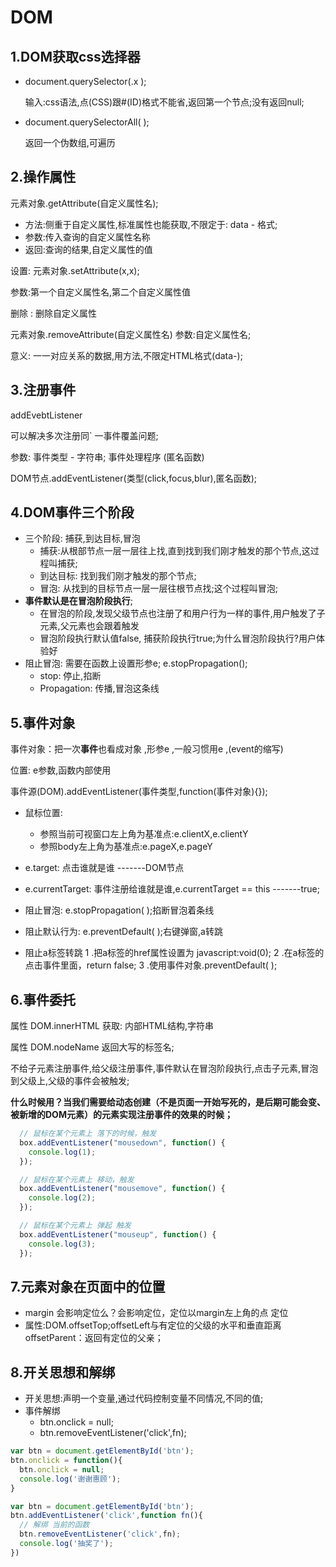 # DOM

## 1.DOM获取css选择器

* document.querySelector(.x  ); 

  输入:css语法,点(CSS)跟#(ID)格式不能省,返回第一个节点;没有返回null;

* document.querySelectorAll( );

  返回一个伪数组,可遍历

## 2.操作属性

元素对象.getAttribute(自定义属性名);

* 方法:侧重于自定义属性,标准属性也能获取,不限定于: data - 格式;
* 参数:传入查询的自定义属性名称
* 返回:查询的结果,自定义属性的值

设置: 元素对象.setAttribute(x,x);

参数:第一个自定义属性名,第二个自定义属性值

删除 : 删除自定义属性

元素对象.removeAttribute(自定义属性名)  参数:自定义属性名;

意义: 一一对应关系的数据,用方法,不限定HTML格式(data-);

## 3.注册事件

addEvebtListener

可以解决多次注册同`	一事件覆盖问题;

参数: 事件类型 - 字符串; 事件处理程序 (匿名函数)

DOM节点.addEventListener(类型(click,focus,blur),匿名函数);

## 4.DOM事件三个阶段

* 三个阶段: 捕获,到达目标,冒泡
  * 捕获:从根部节点一层一层往上找,直到找到我们刚才触发的那个节点,这过程叫捕获;
  * 到达目标: 找到我们刚才触发的那个节点;
  * 冒泡: 从找到的目标节点一层一层往根节点找;这个过程叫冒泡;
* **事件默认是在冒泡阶段执行**;
  * 在冒泡的阶段,发现父级节点也注册了和用户行为一样的事件,用户触发了子元素,父元素也会跟着触发
  * 冒泡阶段执行默认值false, 捕获阶段执行true;为什么冒泡阶段执行?用户体验好
* 阻止冒泡:  需要在函数上设置形参e;     e.stopPropagation(); 
  * stop: 停止,掐断
  * Propagation: 传播,冒泡这条线

## 5.事件对象

事件对象：把一次**事件**也看成对象 ,形参e ,一般习惯用e ,(event的缩写)

位置:  e参数,函数内部使用

事件源(DOM).addEventListener(事件类型,function(事件对象){});	

* 鼠标位置:
  * 参照当前可视窗口左上角为基准点:e.clientX,e.clientY
  * 参照body左上角为基准点:e.pageX,e.pageY
* e.target: 点击谁就是谁 -------DOM节点
* e.currentTarget: 事件注册给谁就是谁,e.currentTarget == this -------true;
* 阻止冒泡: e.stopPropagation( );掐断冒泡着条线
* 阻止默认行为: e.preventDefault( );右键弹窗,a转跳

* 阻止a标签转跳
  1 .把a标签的href属性设置为 javascript:void(0);
  2 .在a标签的点击事件里面，return false;
  3 .使用事件对象.preventDefault( );

## 6.事件委托

属性 DOM.innerHTML  获取: 内部HTML结构,字符串

属性  DOM.nodeName   返回大写的标签名;

​	不给子元素注册事件,给父级注册事件,事件默认在冒泡阶段执行,点击子元素,冒泡到父级上,父级的事件会被触发;

**什么时候用？当我们需要给动态创建（不是页面一开始写死的，是后期可能会变、被新增的DOM元素）的元素实现注册事件的效果的时候；**

```js
  // 鼠标在某个元素上 落下的时候，触发
  box.addEventListener("mousedown", function() {
    console.log(1);
  });

  // 鼠标在某个元素上 移动，触发
  box.addEventListener("mousemove", function() {
    console.log(2);
  });

  // 鼠标在某个元素上 弹起 触发
  box.addEventListener("mouseup", function() {
    console.log(3);
  });
```





## 7.元素对象在页面中的位置

* margin 会影响定位么？会影响定位，定位以margin左上角的点 定位 
* 属性:DOM.offsetTop;offsetLeft与有定位的父级的水平和垂直距离 offsetParent：返回有定位的父亲；

## 8.开关思想和解绑

* 开关思想:声明一个变量,通过代码控制变量不同情况,不同的值;
* 事件解绑 
  * btn.onclick = null;
  *  btn.removeEventListener('click',fn);

```js
var btn = document.getElementById('btn');
btn.onclick = function(){
  btn.onclick = null;
  console.log('谢谢惠顾');
}

var btn = document.getElementById('btn');
btn.addEventListener('click',function fn(){
  // 解绑 当前的函数
  btn.removeEventListener('click',fn);
  console.log('抽奖了');
})
```

